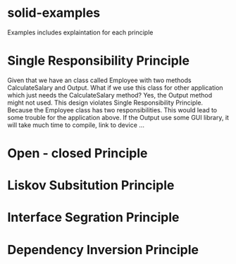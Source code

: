 # solid-examples
Examples includes explaintation for each principle
# Single Responsibility Principle
Given that we have an class called Employee with two methods CalculateSalary and Output. What if we use this class for other application which just needs the CalculateSalary method? Yes, the Output method might not used. This design violates Single Responsibility Principle. Because the Employee class has two responsibilities. This would lead to some trouble for the application above. If the Output use some GUI library, it will take much time to compile, link to device ...
# Open - closed Principle

# Liskov Subsitution Principle

# Interface Segration Principle

# Dependency Inversion Principle
